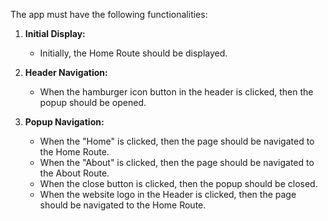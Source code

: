 The app must have the following functionalities:

1. **Initial Display:**
   - Initially, the Home Route should be displayed.

2. **Header Navigation:**
   - When the hamburger icon button in the header is clicked, then the popup should be opened.

3. **Popup Navigation:**
   - When the "Home" is clicked, then the page should be navigated to the Home Route.
   - When the "About" is clicked, then the page should be navigated to the About Route.
   - When the close button is clicked, then the popup should be closed.
   - When the website logo in the Header is clicked, then the page should be navigated to the Home Route.
